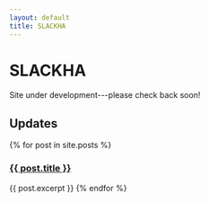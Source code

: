 ```yaml
---
layout: default
title: SLACKHA
---
```


# SLACKHA

Site under development---please check back soon!

## Updates

{% for post in site.posts %}
### <a href="{{ post.url }}">{{ post.title }}</a>
  {{ post.excerpt }}
{% endfor %}
